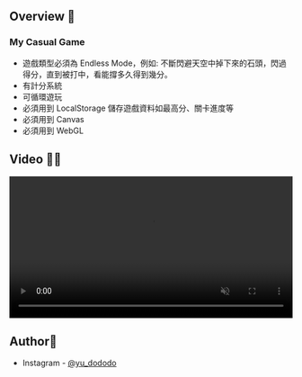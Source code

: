 ## Overview 👀

### My Casual Game
- 遊戲類型必須為 Endless Mode，例如: 不斷閃避天空中掉下來的石頭，閃過得分，直到被打中，看能撐多久得到幾分。
- 有計分系統
- 可循環遊玩
- 必須用到 LocalStorage 儲存遊戲資料如最高分、關卡進度等
- 必須用到 Canvas
- 必須用到 WebGL

## Video 🐻💥

<video src="./game.mp4" autoplay muted loop playsinline style="width: 100%; max-width: 800px;" controls></video>


## Author🐶

- Instagram - [@yu_dododo](https://www.instagram.com/yu_dododo/)
